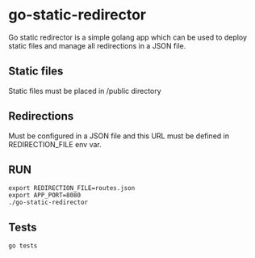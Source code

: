 # go-static-redirector
Go static redirector is a simple golang app which can be used to deploy static files and manage all redirections in a JSON file.

## Static files
Static files must be placed in /public directory

## Redirections
Must be configured in a JSON file and this URL must be defined in REDIRECTION_FILE env var.


## RUN
```
export REDIRECTION_FILE=routes.json
export APP_PORT=8080
./go-static-redirector
```

## Tests
```
go tests
```

